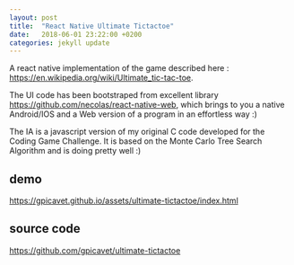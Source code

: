 ```yaml
---
layout: post
title:  "React Native Ultimate Tictactoe"
date:   2018-06-01 23:22:00 +0200
categories: jekyll update
---
```


A react native implementation of the game described here : <https://en.wikipedia.org/wiki/Ultimate_tic-tac-toe>.

The UI code has been bootstraped from excellent library <https://github.com/necolas/react-native-web>, which brings to you a native Android/IOS and a Web version of a program in an effortless way :)

The IA is a javascript version of my original C code developed for the Coding Game Challenge.
It is based on the Monte Carlo Tree Search Algorithm and is doing pretty well :)

## demo
<https://gpicavet.github.io/assets/ultimate-tictactoe/index.html>

## source code
<https://github.com/gpicavet/ultimate-tictactoe>

